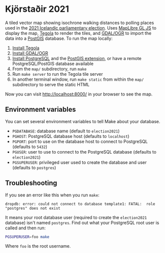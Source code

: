 # Kjörstaðir 2021

A tiled vector map showing isochrone walking distances to polling places used in the [2021 Icelandic parliamentary election](https://en.wikipedia.org/wiki/2021_Icelandic_parliamentary_election). Uses [MapLibre GL JS](https://maplibre.org/maplibre-gl-js-docs/api/) to display the map, [Tegola](https://tegola.io/) to render the tiles, and [GDAL/OGR](https://gdal.org/) to import the data into a [PostGIS](https://postgis.net/) database. To run the map locally:

1. [Install Tegola](https://tegola.io/documentation/getting-started/#1-download-tegola)
2. [Install GDAL/OGR](https://ljvmiranda921.github.io/notebook/2019/04/13/install-gdal/)
3. [Install PostgreSQL](https://www.postgresqltutorial.com/install-postgresql/) and the [PostGIS extension](https://postgis.net/docs/postgis_installation.html), or have a remote PostgreSQL/PostGIS database available
4. From the `map/` subdirectory, run `make`
5. Run `make server` to run the Tegola tile server
6. In another terminal window, run `make static` from within the `map/` subdirectory to serve the static HTML

Now you can visit <http://localhost:8000/> in your browser to see the map.

## Environment variables

You can set several environment variables to tell Make about your database.

- `PGDATABASE`: database name (default to `election2021`)
- `PGHOST`: PostgreSQL database host (defaults to `localhost`)
- `PGPORT`: port to use on the database host to connect to PostgreSQL (defaults to `5432`)
- `PGUSER`: user to use to connect to the PostgreSQL database (defaults to `election2021`)
- `PGSUPERUSER`: privileged user used to create the database and user (defaults to `postgres`)

## Troubleshooting

If you see an error like this when you run `make`:

```
dropdb: error: could not connect to database template1: FATAL:  role "postgres" does not exist
```

It means your root database user (required to create the `election2021` database) isn't named `postgres`. Find out what your PostgreSQL root user is called and then run:

```sh
PGSUPERUSER=foo make
```

Where `foo` is the root username.
